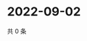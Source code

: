 # 2022-09-02

共 0 条

<!-- BEGIN WEIBO -->
<!-- 最后更新时间 Fri Sep 02 2022 22:15:06 GMT+0800 (China Standard Time) -->

<!-- END WEIBO -->
